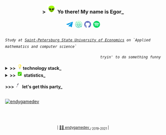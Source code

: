 <h3 align="center"> > <img src="assets/alien.gif" width="30"> Yo there! My name is Egor_ </h3>

<h5 align="center">
  <a href="https://t.me/endygamedev"><img src="assets/header/telegram.png" alt="Telegram" width="21" hspace="3"></a>
  <a href="https://endygamedev.github.io"><img src="assets/header/web.png" alt="Website" width="22" hspace="2"></a>
  <a href="https://gist.github.com/endygamedev"><img src="assets/header/github.png" alt="Gist" width="22" hspace="2"></a>
  <a href="https://open.spotify.com/user/216ndgqqr2hlj3be4gf3rjzoa?si=dCOGGuzIR4-WEgW3lhk0CQ"><img src="assets/header/spotify.png" alt="Spotify" width="22" hspace="2"></a>
</h5>

<p>
  <sub>
    <kbd><i>Study at <a href="https://unecon.ru/">Saint-Petersburg State University of Economics</a> on `Applied mathematics and computer science`</i></kbd>
  </sub>
</p>


<p align="right">
  <sub>
    <kbd><i>tryin' to do something funny</i></kbd>
  </sub>
</p>
  
<details>
<summary><b> >> <img src="assets/light_bulb.gif" width="20">technology stack_</b></summary>
<br>
<table width="200%">
   <tr>
     <td> <h6 align="center"> &nbsp; &nbsp; &nbsp; &nbsp; &nbsp; &nbsp; &nbsp; &nbsp; &nbsp; &nbsp; &nbsp; &nbsp; &nbsp; &nbsp; &nbsp; &nbsp; &nbsp; &nbsp; &nbsp; &nbsp; &nbsp; &nbsp; &nbsp;&nbsp; &nbsp; &nbsp; &nbsp; programming laguages &nbsp; &nbsp; &nbsp; &nbsp; &nbsp; &nbsp; &nbsp; &nbsp; &nbsp; &nbsp; &nbsp; &nbsp; &nbsp; &nbsp; &nbsp; &nbsp; &nbsp; &nbsp; &nbsp; &nbsp; &nbsp; &nbsp; &nbsp;&nbsp; &nbsp; &nbsp; &nbsp; &nbsp; &nbsp; </h6>  </td>
     <td> <h6 align="center"> &nbsp; &nbsp; &nbsp; &nbsp; &nbsp; &nbsp; &nbsp; &nbsp; &nbsp; &nbsp; &nbsp; &nbsp; &nbsp; &nbsp; &nbsp; &nbsp; &nbsp; &nbsp; &nbsp; &nbsp; &nbsp; &nbsp; &nbsp; &nbsp;&nbsp; &nbsp; &nbsp; frameworks &nbsp; &nbsp; &nbsp; &nbsp; &nbsp; &nbsp; &nbsp; &nbsp; &nbsp; &nbsp; &nbsp; &nbsp; &nbsp; &nbsp; &nbsp;&nbsp; &nbsp; &nbsp; &nbsp; &nbsp; &nbsp; &nbsp; &nbsp; &nbsp; &nbsp; &nbsp; &nbsp; &nbsp; &nbsp; &nbsp;  </h6> </td>
   </tr>
    <tr>
     <td>
       <p align="center">
          <img height="40" src="assets/stack/bash.png" hspace="2">
          <img height="40" src="assets/stack/wolfram.svg" hspace="2">
          <img height="35" src="assets/stack/python.png" hspace="2">
          <img height="40" src="assets/stack/rust.png" hspace="2">
          <img height="40" src="assets/stack/csharp.png" hspace="2">
          <img height="35" src="assets/stack/java.png" hspace="2">
          <img height="36" src="assets/stack/c.png" hspace="2">
       </p>
    </td>
    <td>
      <p align="center">
        <img height="40" src="assets/stack/dotnet.png" hspace="2">
        <img height="35" src="assets/stack/flask.png" hspace="2">
        <img height="45" src="assets/stack/jekyll.png" hspace="2">
        <img height="38" src="assets/stack/bootstrap.png" hspace="2">
      </p>  
    </td>
  </tr>
  <tr>
     <td> <h6 align="center"> layout </h6> </td>
     <td> <h6 align="center"> databases </h6> </td>
  </tr>
  <tr>
    <td>
      <p align="center">
        <img height="40" src="assets/stack/latex.svg" hspace="2">
        <img width="40" src="assets/stack/markdown.png" hspace="2">
        <img height="40" src="assets/stack/html.png" hspace="2">
        <img height="40" src="assets/stack/css.png" hspace="2">    
      </p>
    </td>
    <td>
      <p align="center">
        <img height="40" src="assets/stack/sqlserver.png" hspace="2">
        <img height="40" src="assets/stack/sqlite.png" hspace="2"> 
      </p>
    </td>
  </tr>
  <tr>
     <td colspan="2"> <h6 align="center"> environments </h6> </td>
  </tr>
  <tr>
    <td colspan="2">
      <p align="center">
        <img height="40" src="assets/stack/arch.png" hspace="2">
        <img height="40" src="assets/stack/ubuntu.png" hspace="2">
        <img height="40" src="assets/stack/git.png" hspace="2">
        <img height="40" src="assets/stack/vim.png" hspace="2">
        <img height="40" src="assets/stack/pycharm.png" hspace="2">
        <img height="45" src="assets/stack/idea.png" hspace="2">
        <img height="40" src="assets/stack/vscode.png" hspace="2">
        <img height="40" src="assets/stack/visualstudio.png" hspace="2">
        <img height="40" src="assets/stack/jupyter.png" hspace="2">
        <img height="40" src="assets/stack/androidstudio.png" hspace="2">
        <img height="30" src="assets/stack/unity.png" hspace="2">
      </p>
    </td>
  </tr>
</table>
</details>

<details>
<summary><b>>> <img src="assets/check_mark_button.gif" width="20"> statistics_</b></summary>
<br>
<p align="center">
  <img src="https://github-readme-stats.vercel.app/api/top-langs/?username=endygamedev&layout=compact&bg_color=30,e96443,904e95&title_color=fff&text_color=fff&langs_count=6" alt="endygamedev"/>
  <img src="https://github-readme-stats.vercel.app/api?username=endygamedev&show_icons=true&bg_color=30,e96443,904e95&title_color=fff&text_color=fff&icon_color=fff" alt="endygamedev" width=420/>
</p>

<p align="center">
  <img src="https://www.codewars.com/users/endygamedev/badges/small">
</p>
</details>
  

<b> >>> <img src="assets/musical_notes.gif" width="20"> let's get this party_ </b>
<br> <br>
<p align="left">
  <a href="https://open.spotify.com/user/216ndgqqr2hlj3be4gf3rjzoa?si=dCOGGuzIR4-WEgW3lhk0CQ"><img src="https://spotify-github-profile.vercel.app/api/view?uid=216ndgqqr2hlj3be4gf3rjzoa&cover_image=true&theme=novatorem" alt="endygamedev"/></a>
</p>

<br><br>
<p align="center">
  <sub>| <a href="https://endygamedev.github.io"> 👨‍💻 endygamedev </a> <sub> / 2019-2021 </sub> |</sub>
</p>
